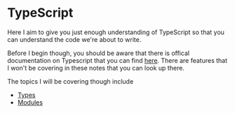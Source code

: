 # TypeScript

Here I aim to give you just enough understanding of TypeScript so that you can understand the code we're about to write.

Before I begin though, you should be aware that there is offical documentation on Typescript that you can find [here](https://www.typescriptlang.org/docs/handbook/intro.html). There are features that I won't be covering in these notes that you can look up there.

The topics I will be covering though include

- [Types](./Types/Types.md)
- [Modules](./Modules.md)
